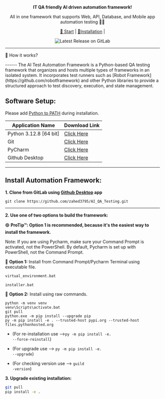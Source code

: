 <meta property="og:site_name" content="AI QA Automation">
<meta property="og:title" content="AI QA Automation: Robot framework, Python, Pytest, Chat bot, GPT API, Web Automation, and E2E Testing" />
<meta property="og:description" content="Build fast, reliable, end-to-end tests." />
<meta property="og:keywords" content="Python, pytest, selenium, webdriver, test automation, testing, AI Testing, test framework, RPA, reports, website tours, presentations">

<p align="center">
<b>IT QA friendly AI driven automation framework!</b>
</p>

<p align="center">
All in one framework that supports Web, API, Database, and Mobile app automation testing 👨‍💻
</p>

<p align="center"> 
<a href="#python_installation">	🚀 Start</a> |
<a href="#install_framework">🔧Installation</a> |

</p>

<p align="center">
<img src="https://img.shields.io/badge/release-v0.0.1-brightgreen" alt="Latest Release on GitLab" /></a>
</p>


------
<p> 🧬 How it works? </p>
------
The AI Test Automation Framework is a Python-based QA testing framework that organizes and hosts multiple 
types of frameworks in an isolated system. It incorporates test runners such 
as [Robot Framework](https://github.com/robotframework) and other Python libraries to provide a 
structured approach to test discovery, execution, and state management.


<a id="python_installation"></a>
<h2> Software Setup:</h2>

Please add [Python to PATH](https://docs.python.org/3/using/windows.html#the-full-installer) during installation.

| Application Name       | Download Link                                                                                                    |
|------------------------|------------------------------------------------------------------------------------------------------------------|
| Python 3.12.8 [64 bit] | [Click Here](https://www.python.org/ftp/python/3.12.8/python-3.12.8-amd64.exe)                                   |
| Git                    | [Click Here](https://github.com/git-for-windows/git/releases/download/v2.30.0.windows.2/Git-2.30.0.2-64-bit.exe) |
| PyCharm                | [Click Here](https://jetbrains.com/pycharm/download/download-thanks.html?platform=windows&code=PCC)              |                                                              
| Github Desktop         | [Click Here](https://central.github.com/deployments/desktop/desktop/latest/win32)                                |
-----------------------------------------------------------------

<a id="install_framework"></a>
<h2> Install Automation Framework:</h2>


**1. Clone from GitLab using **[Github Desktop](https://central.github.com/deployments/desktop/desktop/latest/win32)** app**

```commandline
git clone https://github.com/zahed3795/AI_QA_Testing.git
```
****************************************************************************

**2. Use one of two options to build the framework:**

🟢 
<b>ProTip™: Option 1 is recommended, because it's the easiest way to install the framework.</b> 

Note: If you are using Pycharm, make sure your Command Prompt is activated, not the PowerShell. By default, Pycharm is set up with PowerShell, not the Command Prompt.

🔹 **Option 1:** Install from Command Prompt/Pycharm Terminal using executable file.

```bash
virtual_environment.bat
``` 
```bash
installer.bat
``` 
 
🔹 **Option 2:**
 Install using raw commands.

```commandline
python -m venv venv
venv\Scripts\activate.bat
git pull
python.exe -m pip install --upgrade pip
py -m pip install -e . --trusted-host pypi.org --trusted-host files.pythonhosted.org
```

* (For re-installation use --><code>py -m pip install -e. --force-reinstall</code>)

* (For upgrade use --> <code>py -m pip install -e. --upgrade</code>)

* (For checking version use --> <code>guild -version</code>)

**3. Upgrade existing installation:**

```bash
git pull
pip install -e .
```





